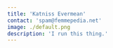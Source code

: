 ```yaml
---
title: 'Katniss Evermean'
contact: 'spam@femmepedia.net'
image: ./default.png
description: 'I run this thing.'
---
```

